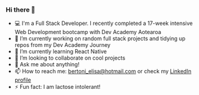 ### Hi there 👋

- 💻 I'm a Full Stack Developer. I recently completed a 17-week intensive Web Development bootcamp with Dev Academy Aotearoa
- 🔭 I’m currently working on random full stack projects and tidying up repos from my Dev Academy Journey
- 🌱 I’m currently learning React Native
- 👯 I’m looking to collaborate on cool projects 
- 💬 Ask me about anything!
- 📫 How to reach me: bertoni_elisa@hotmail.com or check my [LinkedIn profile](https://www.linkedin.com/in/elisa-bertoni-dev/)
- ⚡ Fun fact: I am lactose intolerant!
